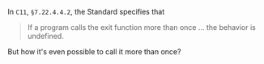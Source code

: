 In `C11`, `§7.22.4.4.2`, the Standard specifies that

> If a program calls the exit function more than once ... the behavior is undefined.

But how it's even possible to call it more than once?

